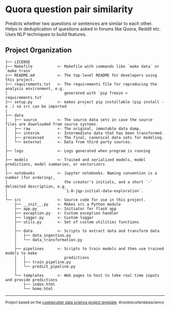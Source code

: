 Quora question pair similarity
==============================

Predicts whether two questions or sentences are similar to each other. Helps in deduplication of questions asked in forums like Quora, Reddit etc. Uses NLP techniques to build features.

Project Organization
------------

    ├── LICENSE
    ├── Makefile           <- Makefile with commands like `make data` or `make train`
    ├── README.md          <- The top-level README for developers using this project.
    ├── requirements.txt   <- The requirements file for reproducing the analysis environment, e.g.
    │                         generated with `pip freeze > requirements.txt`
    ├── setup.py           <- makes project pip installable (pip install -e .) so src can be imported
    |
    ├── data
    │   ├── source         <- The source data sets in case the source files are downloaded from source systems.
    │   ├── raw            <- The original, immutable data dump.
    │   ├── interim        <- Intermediate data that has been transformed.
    │   ├── processed      <- The final, canonical data sets for modeling.
    │   └── external       <- Data from third party sources.
    |
    ├── logs               <- Logs generated when program is running
    │
    ├── models             <- Trained and serialized models, model predictions, model summaries, or vectorizers
    │
    ├── notebooks          <- Jupyter notebooks. Naming convention is a number (for ordering),
    │                         the creator's initials, and a short `-` delimited description, e.g.
    │                         `1.0-jqp-initial-data-exploration`.
    |
    └── src                <- Source code for use in this project.
        ├── __init__.py    <- Makes src a Python module
        ├── app.py         <- Initiator for flask app
        ├── exception.py   <- Custom exception handler
        ├── logger.py      <- Custom logger
        ├── utils.py       <- Set of custom utilities functions
        │
        ├── data           <- Scripts to extract data and transform data
        │   ├── data_ingestion.py
        │   └── data_transformation.py
        │
        ├── pipelines      <- Scripts to train models and then use trained models to make
        │   │                 predictions
        │   ├── train_pipeline.py
        │   └── predict_pipeline.py
        │
        └── templates      <- Web pages to host to take real time inputs and provide predictions
            ├── index.html
            └── home.html


--------

<p><small>Project based on the <a target="_blank" href="https://drivendata.github.io/cookiecutter-data-science/">cookiecutter data science project template</a>. #cookiecutterdatascience</small></p>
